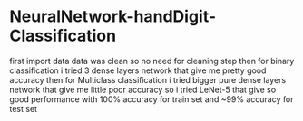 # NeuralNetwork-handDigit-Classification
first import data
data was clean so no need for cleaning step
then for binary classification i tried 3 dense layers network that give me pretty good accuracy
then for Multiclass classification i tried bigger pure dense layers network that give me little poor accuracy
so i tried LeNet-5 that give so good performance with 100% accuracy for train set and ~99% accuracy for test set
